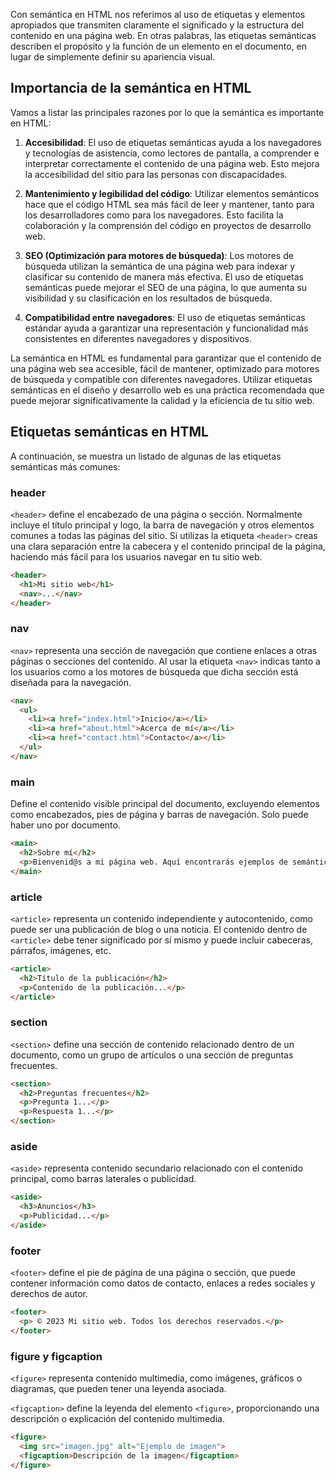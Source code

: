 Con semántica en HTML nos referimos al uso de etiquetas y elementos apropiados que transmiten claramente el significado y la estructura del contenido en una página web. En otras palabras, las etiquetas semánticas describen el propósito y la función de un elemento en el documento, en lugar de simplemente definir su apariencia visual.


## Importancia de la semántica en HTML

Vamos a listar las principales razones por lo que la semántica es importante en HTML:

1. **Accesibilidad**: El uso de etiquetas semánticas ayuda a los navegadores y tecnologías de asistencia, como lectores de pantalla, a comprender e interpretar correctamente el contenido de una página web. Esto mejora la accesibilidad del sitio para las personas con discapacidades.
    

2. **Mantenimiento y legibilidad del código**: Utilizar elementos semánticos hace que el código HTML sea más fácil de leer y mantener, tanto para los desarrolladores como para los navegadores. Esto facilita la colaboración y la comprensión del código en proyectos de desarrollo web.
    

3. **SEO (Optimización para motores de búsqueda)**: Los motores de búsqueda utilizan la semántica de una página web para indexar y clasificar su contenido de manera más efectiva. El uso de etiquetas semánticas puede mejorar el SEO de una página, lo que aumenta su visibilidad y su clasificación en los resultados de búsqueda.
    

4. **Compatibilidad entre navegadores**: El uso de etiquetas semánticas estándar ayuda a garantizar una representación y funcionalidad más consistentes en diferentes navegadores y dispositivos.
    

La semántica en HTML es fundamental para garantizar que el contenido de una página web sea accesible, fácil de mantener, optimizado para motores de búsqueda y compatible con diferentes navegadores. Utilizar etiquetas semánticas en el diseño y desarrollo web es una práctica recomendada que puede mejorar significativamente la calidad y la eficiencia de tu sitio web.


## Etiquetas semánticas en HTML

A continuación, se muestra un listado de algunas de las etiquetas semánticas más comunes:

### header

`<header>` define el encabezado de una página o sección. Normalmente incluye el título principal y logo, la barra de navegación y otros elementos comunes a todas las páginas del sitio. Si utilizas la etiqueta `<header>` creas una clara separación entre la cabecera y el contenido principal de la página, haciendo más fácil para los usuarios navegar en tu sitio web.

```HTML
<header>
  <h1>Mi sitio web</h1>
  <nav>...</nav>
</header>
```


### nav

`<nav>` representa una sección de navegación que contiene enlaces a otras páginas o secciones del contenido. Al usar la etiqueta `<nav>` indicas tanto a los usuarios como a los motores de búsqueda que dicha sección está diseñada para la navegación.

```HTML
<nav>
  <ul>
    <li><a href="index.html">Inicio</a></li>
    <li><a href="about.html">Acerca de mí</a></li>
    <li><a href="contact.html">Contacto</a></li>
  </ul>
</nav>
```


### main

Define el contenido visible principal del documento, excluyendo elementos como encabezados, pies de página y barras de navegación. Solo puede haber uno por documento.

```HTML
<main>
  <h2>Sobre mí</h2>
  <p>Bienvenid@s a mi página web. Aquí encontrarás ejemplos de semántica HTML.</p>
</main>
```


### article

`<article>` representa un contenido independiente y autocontenido, como puede ser una publicación de blog o una noticia. El contenido dentro de `<article>` debe tener significado por sí mismo y puede incluir cabeceras, párrafos, imágenes, etc.

```HTML
<article>
  <h2>Título de la publicación</h2>
  <p>Contenido de la publicación...</p>
</article>
```


### section

`<section>` define una sección de contenido relacionado dentro de un documento, como un grupo de artículos o una sección de preguntas frecuentes.

```HTML
<section>
  <h2>Preguntas frecuentes</h2>
  <p>Pregunta 1...</p>
  <p>Respuesta 1...</p>
</section>
```


### aside

`<aside>` representa contenido secundario relacionado con el contenido principal, como barras laterales o publicidad.

```HTML
<aside>
  <h3>Anuncios</h3>
  <p>Publicidad...</p>
</aside>
```


### footer

`<footer>` define el pie de página de una página o sección, que puede contener información como datos de contacto, enlaces a redes sociales y derechos de autor.

```HTML
<footer>
  <p> © 2023 Mi sitio web. Todos los derechos reservados.</p>
</footer>
```


### figure y figcaption

`<figure>` representa contenido multimedia, como imágenes, gráficos o diagramas, que pueden tener una leyenda asociada.

`<figcaption>` define la leyenda del elemento `<figure>`, proporcionando una descripción o explicación del contenido multimedia.

```HTML
<figure>
  <img src="imagen.jpg" alt="Ejemplo de imagen">
  <figcaption>Descripción de la imagen</figcaption>
</figure>
```

